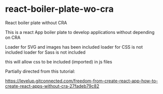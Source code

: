 # react-boiler-plate-wo-cra
React boiler plate without CRA

This is a react App boiler plate to develop applications without depending on CRA

Loader for SVG and images has been included
loader for CSS is not included
loader for Sass is not included

this will allow css to be included (imported) in js files

Partially directed from this tutorial:

https://levelup.gitconnected.com/freedom-from-create-react-app-how-to-create-react-apps-without-cra-27fadeb79c82